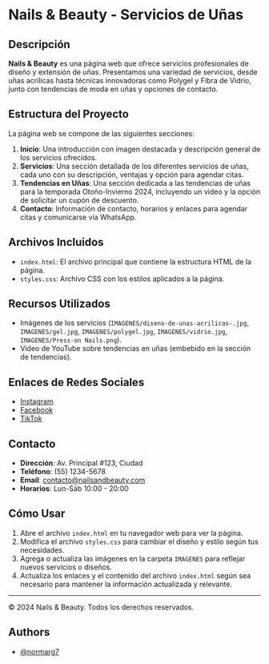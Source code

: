 
# Nails & Beauty - Servicios de Uñas

## Descripción
**Nails & Beauty** es una página web que ofrece servicios profesionales de diseño y extensión de uñas. Presentamos una variedad de servicios, desde uñas acrílicas hasta técnicas innovadoras como Polygel y Fibra de Vidrio, junto con tendencias de moda en uñas y opciones de contacto.

## Estructura del Proyecto
La página web se compone de las siguientes secciones:
1. **Inicio**: Una introducción con imagen destacada y descripción general de los servicios ofrecidos.
2. **Servicios**: Una sección detallada de los diferentes servicios de uñas, cada uno con su descripción, ventajas y opción para agendar citas.
3. **Tendencias en Uñas**: Una sección dedicada a las tendencias de uñas para la temporada Otoño-Invierno 2024, incluyendo un video y la opción de solicitar un cupón de descuento.
4. **Contacto**: Información de contacto, horarios y enlaces para agendar citas y comunicarse vía WhatsApp.

## Archivos Incluidos
- `index.html`: El archivo principal que contiene la estructura HTML de la página.
- `styles.css`: Archivo CSS con los estilos aplicados a la página.

## Recursos Utilizados
- Imágenes de los servicios (`IMAGENES/diseno-de-unas-acrilicas-.jpg`, `IMAGENES/gel.jpg`, `IMAGENES/polygel.jpg`, `IMAGENES/vidrio.jpg`, `IMAGENES/Press-on Nails.png`).
- Video de YouTube sobre tendencias en uñas (embebido en la sección de tendencias).

## Enlaces de Redes Sociales
- [Instagram](https://www.instagram.com/)
- [Facebook](https://es-la.facebook.com/)
- [TikTok](https://www.tiktok.com/es/)

## Contacto
- **Dirección**: Av. Principal #123, Ciudad
- **Teléfono**: (55) 1234-5678
- **Email**: contacto@nailsandbeauty.com
- **Horarios**: Lun-Sáb 10:00 - 20:00

## Cómo Usar
1. Abre el archivo `index.html` en tu navegador web para ver la página.
2. Modifica el archivo `styles.css` para cambiar el diseño y estilo según tus necesidades.
3. Agrega o actualiza las imágenes en la carpeta `IMAGENES` para reflejar nuevos servicios o diseños.
4. Actualiza los enlaces y el contenido del archivo `index.html` según sea necesario para mantener la información actualizada y relevante.

---

© 2024 Nails & Beauty. Todos los derechos reservados.


## Authors

- [@normarg7](https://www.github.com/normarg7)

